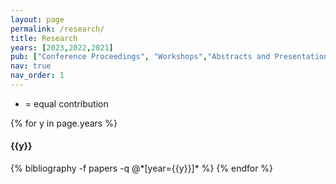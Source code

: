 ```yaml
---
layout: page
permalink: /research/
title: Research
years: [2023,2022,2021]
pub: ["Conference Proceedings", "Workshops","Abstracts and Presentations"]
nav: true
nav_order: 1
---
```

<!-- _pages/research.md -->
<div class="publications">

* = equal contribution


{% for y in page.years %}
  <h4 class="year">{{y}}</h4>
  {% bibliography -f papers -q @*[year={{y}}]* %}
{% endfor %}
</div>
